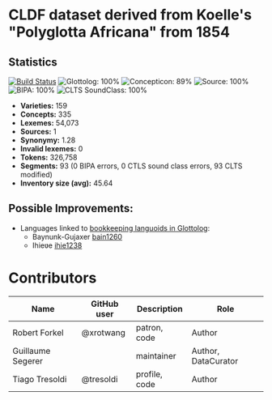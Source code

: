 # CLDF dataset derived from Koelle's "Polyglotta Africana" from 1854

## Statistics


[![Build Status](https://travis-ci.org/lexibank/polyglottaafricana.svg?branch=master)](https://travis-ci.org/lexibank/polyglottaafricana)
![Glottolog: 100%](https://img.shields.io/badge/Glottolog-100%25-brightgreen.svg "Glottolog: 100%")
![Concepticon: 89%](https://img.shields.io/badge/Concepticon-89%25-yellowgreen.svg "Concepticon: 89%")
![Source: 100%](https://img.shields.io/badge/Source-100%25-brightgreen.svg "Source: 100%")
![BIPA: 100%](https://img.shields.io/badge/BIPA-100%25-brightgreen.svg "BIPA: 100%")
![CLTS SoundClass: 100%](https://img.shields.io/badge/CLTS%20SoundClass-100%25-brightgreen.svg "CLTS SoundClass: 100%")

- **Varieties:** 159
- **Concepts:** 335
- **Lexemes:** 54,073
- **Sources:** 1
- **Synonymy:** 1.28
- **Invalid lexemes:** 0
- **Tokens:** 326,758
- **Segments:** 93 (0 BIPA errors, 0 CTLS sound class errors, 93 CLTS modified)
- **Inventory size (avg):** 45.64

## Possible Improvements:

- Languages linked to [bookkeeping languoids in Glottolog](http://glottolog.org/glottolog/glottologinformation#bookkeepinglanguoids):
  - Baynunk-Gujaxer [bain1260](http://glottolog.org/resource/languoid/id/bain1260)
  - Ihieʋe [ihie1238](http://glottolog.org/resource/languoid/id/ihie1238)



# Contributors

Name | GitHub user | Description | Role
--- | --- | --- | ---
Robert Forkel | @xrotwang | patron, code | Author
Guillaume Segerer | | maintainer | Author, DataCurator
Tiago Tresoldi | @tresoldi | profile, code | Author


